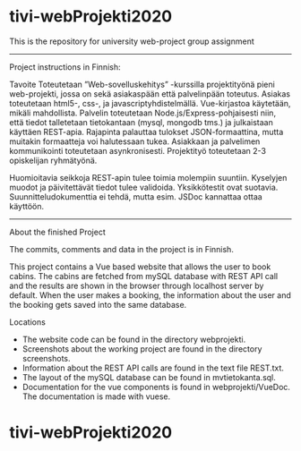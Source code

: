 # tivi-webProjekti2020
This is the repository for university web-project group assignment

*************************************

Project instructions in Finnish:

Tavoite
Toteutetaan ”Web-sovelluskehitys” -kurssilla projektityönä pieni web-projekti, jossa on
sekä asiakaspään että palvelinpään toteutus. Asiakas toteutetaan html5-, css-, ja javascriptyhdistelmällä. Vue-kirjastoa käytetään, mikäli mahdollista.
Palvelin toteutetaan Node.js/Express-pohjaisesti niin, että tiedot talletetaan tietokantaan
(mysql, mongodb tms.) ja julkaistaan käyttäen REST-apia. Rajapinta palauttaa tulokset
JSON-formaattina, mutta muitakin formaatteja voi halutessaan tukea. Asiakkaan ja
palvelimen kommunikointi toteutetaan asynkronisesti.
Projektityö toteutetaan 2-3 opiskelijan ryhmätyönä.

Huomioitavia seikkoja
REST-apin tulee toimia molempiin suuntiin. Kyselyjen muodot ja päivitettävät tiedot tulee
validoida. Yksikkötestit ovat suotavia. Suunnitteludokumenttia ei tehdä, mutta esim. JSDoc
kannattaa ottaa käyttöön.

**************************************
About the finished Project

The commits, comments and data in the project is in Finnish.

This project contains a Vue based website that allows the user to book cabins.
The cabins are fetched from mySQL database with REST API call and the results are shown in the browser
through localhost server by default. When the user makes a booking, the information
about the user and the booking gets saved into the same database.

Locations

- The website code can be found in the directory webprojekti.
- Screenshots about the working project are found in the directory screenshots.
- Information about the REST API calls are found in the text file REST.txt.
- The layout of the mySQL database can be found in mvtietokanta.sql.
- Documentation for the vue components is found in webprojekti/VueDoc. The documentation is made with vuese.
# tivi-webProjekti2020
